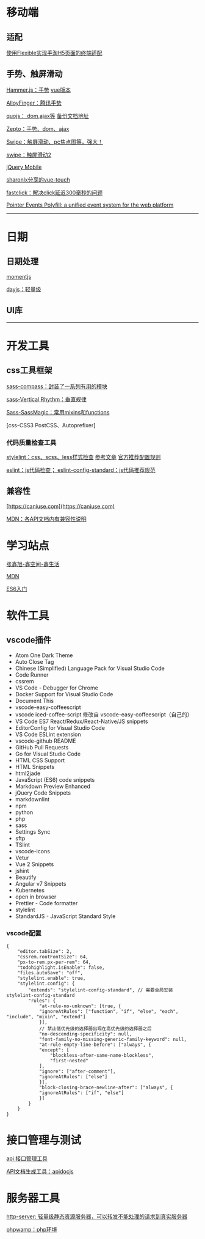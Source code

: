 
# 移动端

## 适配

[使用Flexible实现手淘H5页面的终端适配](https://github.com/amfe/article/issues/17)

## 手势、触屏滑动

[Hammer.js：手势](http://hammerjs.github.io/) [vue版本](https://github.com/vuejs/vue-touch)

[AlloyFinger：腾讯手势](https://github.com/AlloyTeam/AlloyFinger)

[quojs： dom,ajax等](https://github.com/soyjavi/quojs) [备份文档地址](http://www.360doc.com/content/15/0504/18/11984479_468037372.shtml)

[Zepto：手势、dom、ajax](https://www.css88.com/doc/zeptojs_api/)

[Swipe：触屏滑动、pc焦点图等，强大！](https://www.swiper.com.cn/)

[swipe：触屏滑动2](https://github.com/thebird/swipe/)

[jQuery Mobile](http://jquerymobile.com/)

[sharonlx分享的vue-touch](https://github.com/sharonlx/touchjs)

[fastclick：解决click延迟300毫秒的问题](https://github.com/ftlabs/fastclick)

[Pointer Events Polyfill: a unified event system for the web platform](https://smus.com/mouse-touch-pointer/)

---

# 日期

## 日期处理

[momentjs](http://momentjs.cn/)

[dayjs：轻量级](https://github.com/iamkun/dayjs/blob/dev/docs/zh-cn/API-reference.md)


## UI库

---

# 开发工具

## css工具框架

[sass-compass：封装了一系列有用的模块](http://compass-style.org/reference/compass/)

[sass-Vertical Rhythm：垂直规律](https://github.com/jakegiltsoff/sassline)

[Sass-SassMagic：常用mixins和functions](https://github.com/W3cplus/SassMagic)

[css-CSS3 PostCSS、Autoprefixer]

### 代码质量检查工具

[stylelint：css、scss、less样式检查](https://stylelint.io)  [参考文章](https://www.cnblogs.com/exhuasted/p/6185887.html)  [官方推荐配置规则](https://github.com/stylelint/stylelint-config-standard/blob/master/index.js)

[eslint：js代码检查； eslint-config-standard：js代码推荐规范](https://m.imooc.com/article/32222)

## 兼容性

[https://caniuse.com](https://caniuse.com)

[MDN：各API文档内有兼容性说明](https://developer.mozilla.org/zh-CN/docs/Web/API/Event)

# 学习站点

[张鑫旭-鑫空间-鑫生活](https://www.zhangxinxu.com/)

[MDN](https://developer.mozilla.org/zh-CN/)

[ES6入门](http://es6.ruanyifeng.com/)

# 软件工具
 
## vscode插件

- Atom One Dark Theme
- Auto Close Tag
- Chinese (Simplified) Language Pack for Visual Studio Code
- Code Runner
- cssrem
- VS Code - Debugger for Chrome 
- Docker Support for Visual Studio Code
- Document This
- vscode-easy-coffeescript
- vscode iced-coffee-script 修改自 vscode-easy-coffeescript（自己的）
- VS Code ES7 React/Redux/React-Native/JS snippets
- EditorConfig for Visual Studio Code
- VS Code ESLint extension
- vscode-github README
- GitHub Pull Requests
- Go for Visual Studio Code
- HTML CSS Support
- HTML Snippets
- html2jade
- JavaScript (ES6) code snippets
- Markdown Preview Enhanced
- jQuery Code Snippets
- markdownlint
- npm
- python
- php
- sass
- Settings Sync
- sftp
- TSlint
- vscode-icons
- Vetur
- Vue 2 Snippets
- jshint
- Beautify
- Angular v7 Snippets
- Kubernetes
- open in browser
- Prettier - Code formatter
- stylelint
- StandardJS - JavaScript Standard Style

### vscode配置
```
{
    "editor.tabSize": 2,
    "cssrem.rootFontSize": 64,
    "px-to-rem.px-per-rem": 64,
    "todohighlight.isEnable": false,
    "files.autoSave": "off",
    "stylelint.enable": true,
    "stylelint.config": {
        "extends": "stylelint-config-standard", // 需要全局安装stylelint-config-standard
        "rules": {
            "at-rule-no-unknown": [true, {
            "ignoreAtRules": ["function", "if", "else", "each", "include", "mixin", "extend"]
            }],
            // 禁止低优先级的选择器出现在高优先级的选择器之后
            "no-descending-specificity": null,
            "font-family-no-missing-generic-family-keyword": null,
            "at-rule-empty-line-before": ["always", {
            "except": [
                "blockless-after-same-name-blockless",
                "first-nested"
            ],
            "ignore": ["after-comment"],
            "ignoreAtRules": ["else"]
            }],
            "block-closing-brace-newline-after": ["always", {
            "ignoreAtRules": ["if", "else"]
            }]
        }
    }
}

```





# 接口管理与测试

[api 接口管理工具](https://segmentfault.com/a/1190000017893659)

[API文档生成工具：apidocjs](https://apidocjs.com)

# 服务器工具

[http-server: 轻量级静态资源服务器，可以转发不能处理的请求到真实服务器](https://www.npmjs.com/package/http-server)

[phpwamp：php环境](http://www.phpwamp.com/xiazai/)


